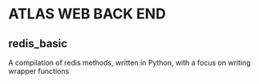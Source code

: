 # ATLAS WEB BACK END

## redis_basic

A compilation of redis methods, written in Python, with a focus on writing wrapper functions

